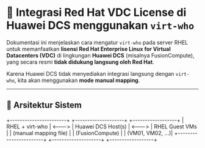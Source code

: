 # 🔧 Integrasi Red Hat VDC License di Huawei DCS menggunakan `virt-who`

Dokumentasi ini menjelaskan cara mengatur `virt-who` pada server RHEL untuk memanfaatkan **lisensi Red Hat Enterprise Linux for Virtual Datacenters (VDC)** di lingkungan **Huawei DCS** (misalnya FusionCompute), yang secara resmi **tidak didukung langsung oleh Red Hat**.

Karena Huawei DCS tidak menyediakan integrasi langsung dengan `virt-who`, kita akan menggunakan **mode manual mapping**.

---

## 🧱 Arsitektur Sistem

+-----------------------+ +--------------------+ +------------------+
| RHEL + virt-who | <---> | Huawei DCS Host(s) | <---> | RHEL Guest VMs |
| (manual mapping file) | | (FusionCompute) | | (VM01, VM02, ...)|
+-----------------------+ +--------------------+ +------------------+

